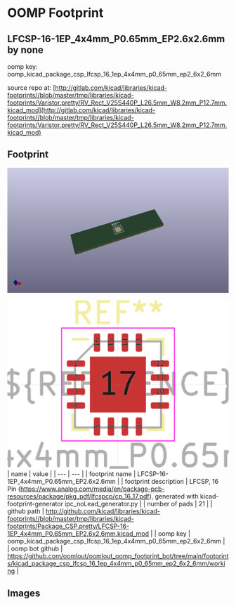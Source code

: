 # OOMP Footprint  
## LFCSP-16-1EP_4x4mm_P0.65mm_EP2.6x2.6mm  by none  
  
oomp key: oomp_kicad_package_csp_lfcsp_16_1ep_4x4mm_p0_65mm_ep2_6x2_6mm  
  
source repo at: [http://gitlab.com/kicad/libraries/kicad-footprints//blob/master/tmp/libraries/kicad-footprints/Varistor.pretty/RV_Rect_V25S440P_L26.5mm_W8.2mm_P12.7mm.kicad_mod](http://gitlab.com/kicad/libraries/kicad-footprints//blob/master/tmp/libraries/kicad-footprints/Varistor.pretty/RV_Rect_V25S440P_L26.5mm_W8.2mm_P12.7mm.kicad_mod)  
## Footprint  
  
[![working_kicad_pcb_3d.png](working_kicad_pcb_3d_600.png)](working_kicad_pcb_3d.png)  
  
[![working.png](working_600.png)](working.png)  
| name | value | 
| --- | --- | 
| footprint name | LFCSP-16-1EP_4x4mm_P0.65mm_EP2.6x2.6mm | 
| footprint description | LFCSP, 16 Pin (https://www.analog.com/media/en/package-pcb-resources/package/pkg_pdf/lfcspcp/cp_16_17.pdf), generated with kicad-footprint-generator ipc_noLead_generator.py | 
| number of pads | 21 | 
| github path | http://github.com/kicad/libraries/kicad-footprints//blob/master/tmp/libraries/kicad-footprints/Package_CSP.pretty/LFCSP-16-1EP_4x4mm_P0.65mm_EP2.6x2.6mm.kicad_mod | 
| oomp key | oomp_kicad_package_csp_lfcsp_16_1ep_4x4mm_p0_65mm_ep2_6x2_6mm | 
| oomp bot github | https://github.com/oomlout/oomlout_oomp_footprint_bot/tree/main/footprints/kicad_package_csp_lfcsp_16_1ep_4x4mm_p0_65mm_ep2_6x2_6mm/working | 
## Images  
